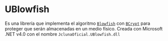 # UBlowfish

Es una librería que implementa el algoritmo [`Blowfish`](https://es.wikipedia.org/wiki/Blowfish) con 
[`BCrypt`](https://en.wikipedia.org/wiki/Bcrypt) para proteger que serán almacenadas en un medio físico.
Creada con Microsoft .NET v4.0 con el nombre `JclunaOficial.UBlowfish.dll`

